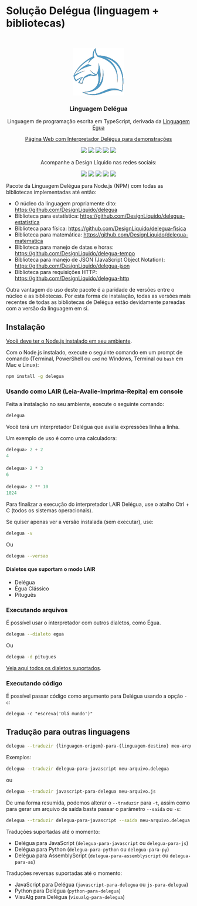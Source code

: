 # Solução Delégua (linguagem + bibliotecas)

<br>
<p align="center">
  <img src="https://github.com/DesignLiquido/delegua/raw/principal/recursos/imagens/icone-delegua.png" alt="delegua" width="auto" height="130px">
  <h3 align="center">Linguagem Delégua</h3>

  <p align="center">
    Linguagem de programação escrita em TypeScript, derivada da <a href="https://egua.tech/docs/egua" target="_blank">Linguagem Égua</a>
  </p>

  <p align="center">
    <a href="https://designliquido.github.io/delegua-web/" target="_blank">Página Web com Interpretador Delégua para demonstrações</a>
  </p>

  <p align="center">
    <a href="https://github.com/DesignLiquido/delegua/issues" target="_blank"><img src="https://img.shields.io/github/issues/Designliquido/delegua" /></a>
    <img src="https://img.shields.io/github/stars/Designliquido/delegua" />
    <img src="https://img.shields.io/github/forks/Designliquido/delegua" />
    <a href="https://www.npmjs.com/package/delegua" target="_blank"><img src="https://img.shields.io/npm/v/delegua" /></a>
    <img src="https://img.shields.io/github/license/Designliquido/delegua" />
    <br />
  </p>

  <p align="center">
    Acompanhe a Design Líquido nas redes sociais:
  </p>
  
  <p align="center">
    <a href="https://twitter.com/designliquido" target="_blank"><img src="https://img.shields.io/static/v1?style=for-the-badge&message=Twitter&color=1DA1F2&logo=Twitter&logoColor=FFFFFF&label=" /></a>
    <a href="https://www.instagram.com/design.liquido" target="_blank"><img src="https://img.shields.io/static/v1?style=for-the-badge&message=Instagram&color=E4405F&logo=Instagram&logoColor=FFFFFF&label=" /></a>
    <a href="https://www.youtube.com/channel/UCJRn3B7r0aex6LCaOyrQtZQ" target="_blank"><img src="https://img.shields.io/static/v1?style=for-the-badge&message=YouTube&color=FF0000&logo=YouTube&logoColor=FFFFFF&label=" /></a>
    <a href="https://www.linkedin.com/company/design-liquido" target="_blank"><img src="https://img.shields.io/static/v1?style=for-the-badge&message=LinkedIn&color=0A66C2&logo=LinkedIn&logoColor=FFFFFF&label=" /></a>
    <a href="https://www.tiktok.com/@designliquido" target="_blank"><img src="https://img.shields.io/static/v1?style=for-the-badge&message=TikTok&color=000000&logo=TikTok&logoColor=FFFFFF&label=" /></a>
  </p>
</p>

Pacote da Linguagem Delégua para Node.js (NPM) com todas as blbliotecas implementadas até então:

- O núcleo da linguagem propriamente dito: https://github.com/DesignLiquido/delegua
- Biblioteca para estatística: https://github.com/DesignLiquido/delegua-estatistica
- Biblioteca para física: https://github.com/DesignLiquido/delegua-fisica
- Biblioteca para matemática: https://github.com/DesignLiquido/delegua-matematica
- Biblioteca para manejo de datas e horas: https://github.com/DesignLiquido/delegua-tempo
- Biblioteca para manejo de JSON (JavaScript Object Notation): https://github.com/DesignLiquido/delegua-json
- Biblioteca para requisições HTTP: https://github.com/DesignLiquido/delegua-http

Outra vantagem do uso deste pacote é a paridade de versões entre o núcleo e as bibliotecas. Por esta forma de instalação, todas as versões mais recentes de todas as bibliotecas de Delégua estão devidamente pareadas com a versão da linguagem em si.

## Instalação

[Você deve ter o Node.js instalado em seu ambiente](https://dicasdejavascript.com.br/instalacao-do-nodejs-e-npm-no-windows-passo-a-passo). 

Com o Node.js instalado, execute o seguinte comando em um prompt de comando (Terminal, PowerShell ou `cmd` no Windows, Terminal ou `bash` em Mac e Linux):

```bash
npm install -g delegua
```

### Usando como LAIR (Leia-Avalie-Imprima-Repita) em console

Feita a instalação no seu ambiente, execute o seguinte comando:

```sh
delegua
```

Você terá um interpretador Delégua que avalia expressões linha a linha.

Um exemplo de uso é como uma calculadora:

```js
delegua> 2 + 2
4

delegua> 2 * 3
6

delegua> 2 ** 10
1024
```

Para finalizar a execução do interpretador LAIR Delégua, use o atalho <key>Ctrl</key> + <key>C</key> (todos os sistemas operacionais).

Se quiser apenas ver a versão instalada (sem executar), use:

```sh
delegua -v
```

Ou

```sh
delegua --versao
```

#### Dialetos que suportam o modo LAIR

- Delégua
- Égua Clássico
- Pituguês

### Executando arquivos

É possível usar o interpretador com outros dialetos, como Égua.

```sh
delegua --dialeto egua
```

Ou

```sh
delegua -d pitugues
```

[Veja aqui todos os dialetos suportados](https://github.com/DesignLiquido/delegua/wiki/Dialetos).

### Executando código

É possível passar código como argumento para Delégua usando a opção `-c`:

```
delegua -c "escreva('Olá mundo')"
```

## Tradução para outras linguagens

```sh
delegua --traduzir {linguagem-origem}-para-{linguagem-destino} meu-arquivo.{extensão}
```

Exemplos:

```sh
delegua --traduzir delegua-para-javascript meu-arquivo.delegua
```
ou

```sh
delegua --traduzir javascript-para-delegua meu-arquivo.js
```

De uma forma resumida, podemos alterar o `--traduzir` para `-t`, assim como para gerar um arquivo de saída basta passar o parâmetro `--saida` ou `-s`:

```sh
delegua --traduzir delegua-para-javascript --saida meu-arquivo.delegua
```

Traduções suportadas até o momento:
 
- Delégua para JavaScript (`delegua-para-javascript` ou `delegua-para-js`)
- Delégua para Python (`delegua-para-python` ou `delegua-para-py`)
- Delégua para AssemblyScript (`delegua-para-assemblyscript` ou `delegua-para-as`)

Traduções reversas suportadas até o momento:

- JavaScript para Delégua (`javascript-para-delegua` ou `js-para-delegua`)
- Python para Delégua (`python-para-delegua`)
- VisuAlg para Delégua (`visualg-para-delegua`)
